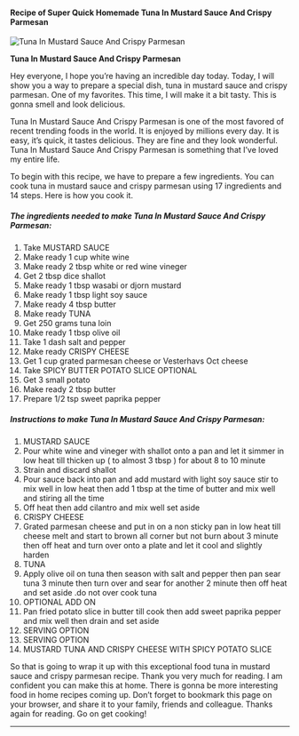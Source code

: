            

#### Recipe of Super Quick Homemade Tuna In Mustard Sauce And Crispy Parmesan

![Tuna In Mustard Sauce And Crispy Parmesan](https://img-global.cpcdn.com/recipes/4831810846457856/751x532cq70/tuna-in-mustard-sauce-and-crispy-parmesan-recipe-main-photo.jpg)

**Tuna In Mustard Sauce And Crispy Parmesan**

Hey everyone, I hope you’re having an incredible day today. Today, I will show you a way to prepare a special dish, tuna in mustard sauce and crispy parmesan. One of my favorites. This time, I will make it a bit tasty. This is gonna smell and look delicious.

Tuna In Mustard Sauce And Crispy Parmesan is one of the most favored of recent trending foods in the world. It is enjoyed by millions every day. It is easy, it’s quick, it tastes delicious. They are fine and they look wonderful. Tuna In Mustard Sauce And Crispy Parmesan is something that I’ve loved my entire life.

To begin with this recipe, we have to prepare a few ingredients. You can cook tuna in mustard sauce and crispy parmesan using 17 ingredients and 14 steps. Here is how you cook it.

##### The ingredients needed to make Tuna In Mustard Sauce And Crispy Parmesan:

1.  Take MUSTARD SAUCE
2.  Make ready 1 cup white wine
3.  Make ready 2 tbsp white or red wine vineger
4.  Get 2 tbsp dice shallot
5.  Make ready 1 tbsp wasabi or djorn mustard
6.  Make ready 1 tbsp light soy sauce
7.  Make ready 4 tbsp butter
8.  Make ready TUNA
9.  Get 250 grams tuna loin
10.  Make ready 1 tbsp olive oil
11.  Take 1 dash salt and pepper
12.  Make ready CRISPY CHEESE
13.  Get 1 cup grated parmesan cheese or Vesterhavs Oct cheese
14.  Take SPICY BUTTER POTATO SLICE OPTIONAL
15.  Get 3 small potato
16.  Make ready 2 tbsp butter
17.  Prepare 1/2 tsp sweet paprika pepper

##### Instructions to make Tuna In Mustard Sauce And Crispy Parmesan:

1.  MUSTARD SAUCE
2.  Pour white wine and vineger with shallot onto a pan and let it simmer in low heat till thicken up ( to almost 3 tbsp ) for about 8 to 10 minute
3.  Strain and discard shallot
4.  Pour sauce back into pan and add mustard with light soy sauce stir to mix well in low heat then add 1 tbsp at the time of butter and mix well and stiring all the time
5.  Off heat then add cilantro and mix well set aside
6.  CRISPY CHEESE
7.  Grated parmesan cheese and put in on a non sticky pan in low heat till cheese melt and start to brown all corner but not burn about 3 minute then off heat and turn over onto a plate and let it cool and slightly harden
8.  TUNA
9.  Apply olive oil on tuna then season with salt and pepper then pan sear tuna 3 minute then turn over and sear for another 2 minute then off heat and set aside .do not over cook tuna
10.  OPTIONAL ADD ON
11.  Pan fried potato slice in butter till cook then add sweet paprika pepper and mix well then drain and set aside
12.  SERVING OPTION
13.  SERVING OPTION
14.  MUSTARD TUNA AND CRISPY CHEESE WITH SPICY POTATO SLICE

So that is going to wrap it up with this exceptional food tuna in mustard sauce and crispy parmesan recipe. Thank you very much for reading. I am confident you can make this at home. There is gonna be more interesting food in home recipes coming up. Don’t forget to bookmark this page on your browser, and share it to your family, friends and colleague. Thanks again for reading. Go on get cooking!

* * *